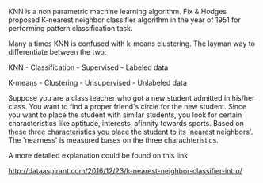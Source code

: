 KNN is a non parametric machine learning algorithm. Fix & Hodges proposed K-nearest neighbor classifier algorithm in the year of 1951 for performing pattern classification task.

Many a times KNN is confused with k-means clustering. The layman way to differentiate between the two:

KNN - Classification - Supervised - Labeled data


K-means - Clustering - Unsupervised - Unlabeled data


Suppose you are a class teacher who got a new student admitted in his/her class. You want to find a proper friend's circle for the new student. Since you want to place the student with similar students, you look for certain characteristics like aptitude, interests, afinnity towards sports. Based on these three characteristics you place the student to its 'nearest neighbors'. The 'nearness' is measured bases on the three charachteristics.

A more detailed explanation could be found on this link:

http://dataaspirant.com/2016/12/23/k-nearest-neighbor-classifier-intro/



